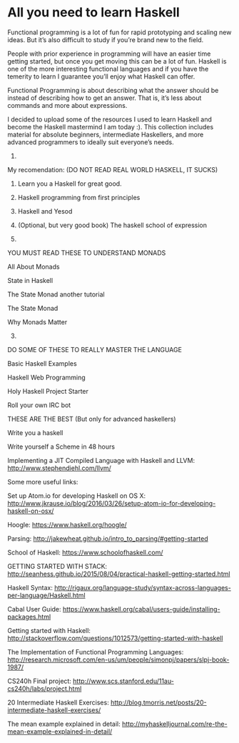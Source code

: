# All you need to learn Haskell


Functional programming is a lot of fun for rapid prototyping and scaling new ideas. But it’s also difficult to study if you’re brand new to the field.

People with prior experience in programming will have an easier time getting started, but once you get moving this can be a lot of fun. Haskell is one of the more interesting functional languages and if you have the temerity to learn I guarantee you’ll enjoy what Haskell can offer.

Functional Programming is about describing what the answer should be instead of describing how to get an answer. That is, it’s less about commands and more about expressions.

I decided to upload some of the resources I used to learn Haskell and become the Haskell mastermind I am today :). This collection includes material for absolute beginners, intermediate Haskellers, and more advanced programmers to ideally suit everyone’s needs.

1)
My recomendation: (DO NOT READ REAL WORLD HASKELL, IT SUCKS)

1) Learn you a Haskell for great good.

2) Haskell programming from first principles

3) Haskell and Yesod

4) (Optional, but very good book) The haskell school of expression

2)



YOU MUST READ THESE TO UNDERSTAND MONADS

   All About Monads
   
   State in Haskell
   
   The State Monad another tutorial
   
   The State Monad
   
   Why Monads Matter

3)



DO SOME OF THESE TO REALLY MASTER THE LANGUAGE

   Basic Haskell Examples
   
   Haskell Web Programming
   
   Holy Haskell Project Starter
   
   Roll your own IRC bot
   
THESE ARE THE BEST (But only for advanced haskellers)

   Write you a haskell
   
   Write yourself a Scheme in 48 hours
   
   Implementing a JIT Compiled Language with Haskell and LLVM: http://www.stephendiehl.com/llvm/







Some more useful links:

Set up Atom.io for developing Haskell on OS X: http://www.jkrause.io/blog/2016/03/26/setup-atom-io-for-developing-haskell-on-osx/

Hoogle: https://www.haskell.org/hoogle/

Parsing: http://jakewheat.github.io/intro_to_parsing/#getting-started

School of Haskell: https://www.schoolofhaskell.com/

GETTING STARTED WITH STACK: http://seanhess.github.io/2015/08/04/practical-haskell-getting-started.html

Haskell Syntax: http://rigaux.org/language-study/syntax-across-languages-per-language/Haskell.html

Cabal User Guide: https://www.haskell.org/cabal/users-guide/installing-packages.html

Getting started with Haskell: http://stackoverflow.com/questions/1012573/getting-started-with-haskell

The Implementation of Functional Programming Languages: http://research.microsoft.com/en-us/um/people/simonpj/papers/slpj-book-1987/

CS240h Final project: http://www.scs.stanford.edu/11au-cs240h/labs/project.html

20 Intermediate Haskell Exercises: http://blog.tmorris.net/posts/20-intermediate-haskell-exercises/

The mean example explained in detail: http://myhaskelljournal.com/re-the-mean-example-explained-in-detail/
